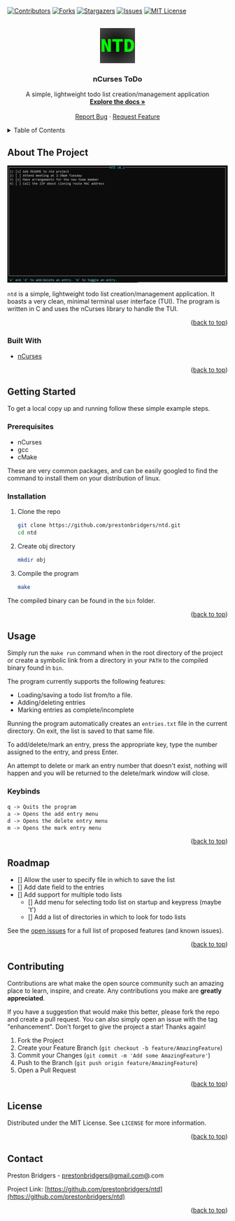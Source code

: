 <div id="top"></div>
<!--
*** Thanks for checking out the Best-README-Template. If you have a suggestion
*** that would make this better, please fork the repo and create a pull request
*** or simply open an issue with the tag "enhancement".
*** Don't forget to give the project a star!
*** Thanks again! Now go create something AMAZING! :D
-->



<!-- PROJECT SHIELDS -->
<!--
*** I'm using markdown "reference style" links for readability.
*** Reference links are enclosed in brackets [ ] instead of parentheses ( ).
*** See the bottom of this document for the declaration of the reference variables
*** for contributors-url, forks-url, etc. This is an optional, concise syntax you may use.
*** https://www.markdownguide.org/basic-syntax/#reference-style-links
-->
[![Contributors][contributors-shield]][contributors-url]
[![Forks][forks-shield]][forks-url]
[![Stargazers][stars-shield]][stars-url]
[![Issues][issues-shield]][issues-url]
[![MIT License][license-shield]][license-url]



<!-- PROJECT LOGO -->
<br />
<div align="center">
  <a href="https://github.com/prestonbridgers/ntd">
    <img src="resources/logo.png" alt="Logo" width="80" height="80">
  </a>

<h3 align="center">nCurses ToDo</h3>

  <p align="center">
    A simple, lightweight todo list creation/management application
    <br />
    <a href="https://github.com/prestonbridgers/ntd"><strong>Explore the docs »</strong></a>
    <br />
    <br />
    <a href="https://github.com/prestonbridgers/ntd/issues">Report Bug</a>
    ·
    <a href="https://github.com/prestonbridgers/ntd/issues">Request Feature</a>
  </p>
</div>



<!-- TABLE OF CONTENTS -->
<details>
  <summary>Table of Contents</summary>
  <ol>
    <li>
      <a href="#about-the-project">About The Project</a>
      <ul>
        <li><a href="#built-with">Built With</a></li>
      </ul>
    </li>
    <li>
      <a href="#getting-started">Getting Started</a>
      <ul>
        <li><a href="#prerequisites">Prerequisites</a></li>
        <li><a href="#installation">Installation</a></li>
      </ul>
    </li>
    <li>
      <a href="#usage">Usage</a>
      <ul>
        <li><a href="#keybinds">Keybinds</a></li>
      </ul>
    </li>
    <li><a href="#roadmap">Roadmap</a></li>
    <li><a href="#contributing">Contributing</a></li>
    <li><a href="#license">License</a></li>
    <li><a href="#contact">Contact</a></li>
  </ol>
</details>



<!-- ABOUT THE PROJECT -->
## About The Project

[![Product Name Screen Shot][product-screenshot]](https://example.com)

`ntd` is a simple, lightweight todo list creation/management application.
It boasts a very clean, minimal terminal user interface (TUI).
The program is written in C and uses the nCurses library to handle the TUI.

<p align="right">(<a href="#top">back to top</a>)</p>



### Built With

* [nCurses](https://invisible-island.net/ncurses/ncurses.faq.html)

<p align="right">(<a href="#top">back to top</a>)</p>



<!-- GETTING STARTED -->
## Getting Started

To get a local copy up and running follow these simple example steps.

### Prerequisites

* nCurses
* gcc
* cMake

These are very common packages, and can be easily googled to find the command
to install them on your distribution of linux.

### Installation

1. Clone the repo
   ```sh
   git clone https://github.com/prestonbridgers/ntd.git
   cd ntd
   ```
1. Create obj directory
   ```sh
   mkdir obj
   ```
1. Compile the program
   ```sh
   make
   ```

The compiled binary can be found in the `bin` folder.

<p align="right">(<a href="#top">back to top</a>)</p>



<!-- USAGE EXAMPLES -->
## Usage

Simply run the `make run` command when in the root directory of the project or
create a symbolic link from a directory in your `PATH` to the compiled binary
found in `bin`.

The program currently supports the following features:

- Loading/saving a todo list from/to a file.
- Adding/deleting entries
- Marking entries as complete/incomplete

Running the program automatically creates an `entries.txt` file
in the current directory. On exit, the list is saved to that same file.

To add/delete/mark an entry, press the appropriate key, type the number
assigned to the entry, and press Enter.

An attempt to delete or mark an entry number that doesn't exist, nothing will
happen and you will be returned to the delete/mark window will close.

### Keybinds

```
q -> Quits the program
a -> Opens the add entry menu
d -> Opens the delete entry menu
m -> Opens the mark entry menu
```

<p align="right">(<a href="#top">back to top</a>)</p>



<!-- ROADMAP -->
## Roadmap

- [] Allow the user to specify file in which to save the list
- [] Add date field to the entries
- [] Add support for multiple todo lists
    - [] Add menu for selecting todo list on startup and keypress (maybe 't')
    - [] Add a list of directories in which to look for todo lists

See the [open issues](https://github.com/prestonbridgers/ntd/issues) for a full list of proposed features (and known issues).

<p align="right">(<a href="#top">back to top</a>)</p>



<!-- CONTRIBUTING -->
## Contributing

Contributions are what make the open source community such an amazing place to learn, inspire, and create. Any contributions you make are **greatly appreciated**.

If you have a suggestion that would make this better, please fork the repo and create a pull request. You can also simply open an issue with the tag "enhancement".
Don't forget to give the project a star! Thanks again!

1. Fork the Project
2. Create your Feature Branch (`git checkout -b feature/AmazingFeature`)
3. Commit your Changes (`git commit -m 'Add some AmazingFeature'`)
4. Push to the Branch (`git push origin feature/AmazingFeature`)
5. Open a Pull Request

<p align="right">(<a href="#top">back to top</a>)</p>



<!-- LICENSE -->
## License

Distributed under the MIT License. See `LICENSE` for more information.

<p align="right">(<a href="#top">back to top</a>)</p>



<!-- CONTACT -->
## Contact

Preston Bridgers - prestonbridgers@gmail.com@.com

Project Link: [https://github.com/prestonbridgers/ntd](https://github.com/prestonbridgers/ntd)

<p align="right">(<a href="#top">back to top</a>)</p>



<!-- MARKDOWN LINKS & IMAGES -->
<!-- https://www.markdownguide.org/basic-syntax/#reference-style-links -->
[contributors-shield]: https://img.shields.io/github/contributors/prestonbridgers/ntd.svg?style=for-the-badge
[contributors-url]: https://github.com/prestonbridgers/ntd/graphs/contributors
[forks-shield]: https://img.shields.io/github/forks/prestonbridgers/ntd.svg?style=for-the-badge
[forks-url]: https://github.com/prestonbridgers/ntd/network/members
[stars-shield]: https://img.shields.io/github/stars/prestonbridgers/ntd.svg?style=for-the-badge
[stars-url]: https://github.com/prestonbridgers/ntd/stargazers
[issues-shield]: https://img.shields.io/github/issues/prestonbridgers/ntd.svg?style=for-the-badge
[issues-url]: https://github.com/prestonbridgers/ntd/issues
[license-shield]: https://img.shields.io/github/license/prestonbridgers/ntd.svg?style=for-the-badge
[license-url]: https://github.com/prestonbridgers/ntd/blob/master/LICENSE.txt
[product-screenshot]: resources/ntd_main_window.png
